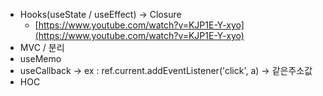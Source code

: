 - Hooks(useState / useEffect) → Closure
    - [https://www.youtube.com/watch?v=KJP1E-Y-xyo](https://www.youtube.com/watch?v=KJP1E-Y-xyo)
- MVC / 분리
- useMemo
- useCallback → ex : ref.current.addEventListener('click', a) → 같은주소값
- HOC